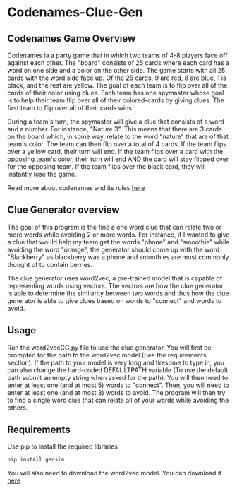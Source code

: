 # Codenames-Clue-Gen

## Codenames Game Overview

Codenames ia a party game that in which two teams of 4-8 players face off against each other. The "board" consists of 25 cards where each card has a word on one side and a color on the other side. The game starts with all 25 cards with the word side face up. Of the 25 cards, 9 are red, 8 are blue, 1 is black, and the rest are yellow. The goal of each team is to flip over all of the cards of their color using clues. Each team has one spymaster whose goal is to help their team flip over all of their colored-cards by giving clues. The first team to flip over all of their cards wins.

During a team's turn, the spymaster will give a clue that consists of a word and a number. For instance, "Nature 3". This means that there are 3 cards on the board which, in some way, relate to the word "nature" that are of that team's color. The team can then flip over a total of 4 cards. If the team flips over a yellow card, their turn will end. If the team flips over a card with the opposing team's color, their turn will end AND the card will stay flipped over for the opposing team. If the team flips over the black card, they will instantly lose the game.

Read more about codenames and its rules [here](https://en.wikipedia.org/wiki/Codenames_(board_game)#:~:text=Two%20teams%20compete%20by%20each,the%20other%20player%20or%20players.)

## Clue Generator overview

The goal of this program is the find a one word clue that can relate two or more words while avoiding 2 or more words. For instance, if I wanted to give a clue that would help my team get the words "phone" and "smoothie" while avoiding the word "orange", the generator should come up with the word "Blackberry" as blackberry was a phone and smoothies are most commonly thought of to contain berries.

The clue generator uses word2vec, a pre-trained model that is capable of representing words using vectors. The vectors are how the clue generator is able to determine the similarity between two words and thus how the clue generator is able to give clues based on words to "connect" and words to avoid.

## Usage

Run the word2vecCG.py file to use the clue generator. You will first be prompted for the path to the word2vec model (See the requirements section). If the path to your model is very long and tiresome to type in, you can also change the hard-coded DEFAULTPATH variable (To use the default path submit an empty string when asked for the path). You will then need to enter at least one (and at most 5) words to "connect". Then, you will need to enter at least one (and at most 3) words to avoid. The program will then try to find a single word clue that can relate all of your words while avoiding the others.

## Requirements
Use pip to install the required libraries
```bash
pip install gensim
```
You will also need to download the word2vec model. You can download it [here](https://drive.google.com/file/d/0B7XkCwpI5KDYNlNUTTlSS21pQmM/edit)
